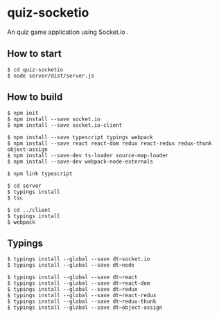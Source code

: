 # quiz-socketio

An quiz game application using Socket.io .

## How to start

    $ cd quiz-socketio
    $ node server/dist/server.js

## How to build

    $ npm init
    $ npm install --save socket.io
    $ npm install --save socket.io-client
    
    $ npm install --save typescript typings webpack
    $ npm install --save react react-dom redux react-redux redux-thunk object-assign
    $ npm install --save-dev ts-loader source-map-loader
    $ npm install --save-dev webpack-node-externals
    
    $ npm link typescript
    
    $ cd server
    $ typings install
    $ tsc

    $ cd ../client
    $ typings install
    $ webpack


## Typings

    $ typings install --global --save dt~socket.io
    $ typings install --global --save dt~node

    $ typings install --global --save dt~react
    $ typings install --global --save dt~react-dom
    $ typings install --global --save dt~redux
    $ typings install --global --save dt~react-redux
    $ typings install --global --save dt~redux-thunk
    $ typings install --global --save dt~object-assign
